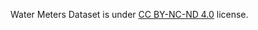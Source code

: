Water Meters Dataset is under [CC BY-NC-ND 4.0](https://creativecommons.org/licenses/by-nc-nd/4.0/legalcode) license.